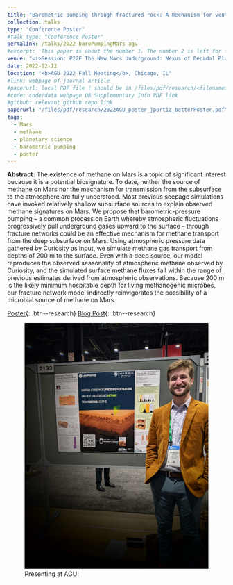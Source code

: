 ```yaml
---
title: "Barometric pumping through fractured rock: A mechanism for venting deep underground methane to Mars’ atmosphere"
collection: talks
type: "Conference Poster"
#talk_type: "Conference Poster" 
permalink: /talks/2022-baroPumpingMars-agu
#excerpt: 'This paper is about the number 1. The number 2 is left for future work.'
venue: "<i>Session: P22F The New Mars Underground: Nexus of Decadal Planetary Science Objectives II</i>" 
date: 2022-12-12
location: "<b>AGU 2022 Fall Meeting</b>, Chicago, IL"
#link: webpage of journal article
#paperurl: local PDF file ( should be in /files/pdf/research/<filename>.pdf )
#code: code/data webpage OR Supplementary Info PDF link
#github: relevant github repo link
paperurl: "/files/pdf/research/2022AGU_poster_jportiz_betterPoster.pdf"
tags:
  - Mars
  - methane
  - planetary science
  - barometric pumping
  - poster
---
```


<!-- This is a description of your conference proceedings talk, note the different field in type. You can put anything in this field. -->

**Abstract:** The existence of methane on Mars is a topic of significant interest because it is a potential biosignature. To date, neither the source of methane on Mars nor the mechanism for transmission from the subsurface to the atmosphere are fully understood. Most previous seepage simulations have invoked relatively shallow subsurface sources to explain observed methane signatures on Mars. We propose that barometric-pressure pumping – a common process on Earth whereby atmospheric fluctuations progressively pull underground gases upward to the surface – through fracture networks could be an effective mechanism for methane transport from the deep subsurface on Mars. Using atmospheric pressure data gathered by Curiosity as input, we simulate methane gas transport from depths of 200 m to the surface. Even with a deep source, our model reproduces the observed seasonality of atmospheric methane observed by Curiosity, and the simulated surface methane fluxes fall within the range of previous estimates derived from atmospheric observations. Because 200 m is the likely minimum hospitable depth for living methanogenic microbes, our fracture network model indirectly reinvigorates the possibility of a microbial source of methane on Mars.

[Poster]( /files/pdf/research/2022AGU_poster_jportiz_betterPoster.pdf ){: .btn--research} [Blog Post](/posts/2022/12/aguFallMeeting){: .btn--research}

<!-- [Blog Post](/posts/2022-12-11-aguFallMeeting){: .btn--research} -->

<figure>
  <img src="/images/posts/agu2022_photoPoster.jpg">
  <figcaption>Presenting at AGU!</figcaption>
</figure>

